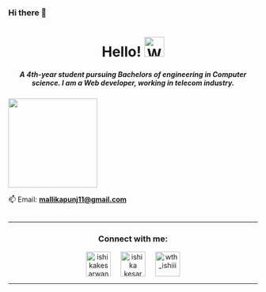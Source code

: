 ### Hi there 👋

<!--
**Mallika-28/Mallika-28** is a ✨ _special_ ✨ repository because its `README.md` (this file) appears on your GitHub profile.

Here are some ideas to get you started:

- 🔭 I’m currently working on ...
- 🌱 I’m currently learning ...
- 👯 I’m looking to collaborate on ...
- 🤔 I’m looking for help with ...
- 💬 Ask me about ...
- 📫 How to reach me: ...
- 😄 Pronouns: ...
- ⚡ Fun fact: ...
-->


<h1 align="center">Hello! <img src="https://raw.githubusercontent.com/nixin72/nixin72/master/wave.gif" 
         alt="Waving hand animated gif"
         height="40"
         width="40" /></h1>
<h5 align="center">
A 4th-year student pursuing Bachelors of engineering in Computer science. I am a Web developer, working in telecom industry.
</h5>
<img height="180em" src="https://github-readme-stats.vercel.app/api?username=Mallika-28&show_icons=true&hide_border=true&&count_private=true&include_all_commits=true" />


📫 Email: **mallikapunj11@gmail.com**
<br><br>
<hr>

<h3 align="center">Connect with me:</h3>
<p align="center">
<a href="https://twitter.com/PunjMallika" target="blank"><img align="center" src="https://img.icons8.com/cute-clipart/64/000000/twitter.png" alt="ishikakesarwan4" height="50" width="50" /></a> &nbsp;&nbsp;&nbsp;
<a href="www.linkedin.com/in/mallikapunj" target="blank"><img align="center" src="https://img.icons8.com/cute-clipart/64/000000/linkedin.png" alt="ishika kesarwani" height="50" width="50" /></a>&nbsp;&nbsp;&nbsp;&nbsp;
<a href="https://www.instagram.com/mallikapunj/" target="blank"><img align="center" src="https://img.icons8.com/cute-clipart/64/000000/instagram-new.png" alt="wth_ishiii" height="50" width="50" /></a>
</p>

<hr>

